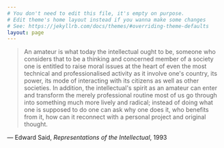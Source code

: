 ```yaml
---
# You don't need to edit this file, it's empty on purpose.
# Edit theme's home layout instead if you wanna make some changes
# See: https://jekyllrb.com/docs/themes/#overriding-theme-defaults
layout: page
---
```


>An amateur is what today the intellectual ought to be, someone who considers that to be a thinking and concerned member of a society one is entitled to raise moral issues at the heart of even the most technical and professionalised activity as it involve one's country, its power, its mode of interacting with its citizens as well as other societies. In addition, the intellectual's spirit as an amateur can enter and transform the merely professional routine most of us go through into something much more lively and radical; instead of doing what one is supposed to do one can ask why one does it, who benefits from it, how can it reconnect with a personal project and original thought.

 — Edward Said, *Representations of the Intellectual*, 1993